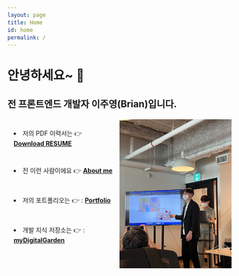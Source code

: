 ```yaml
---
layout: page
title: Home
id: home
permalink: /
---
```


# 안녕하세요~ 👋

## 전 프론트엔드 개발자 이주영(Brian)입니다.

<div id="indexContainer">
<div class="introContainer" >
<li style="padding: 1.5em 1em;">
  저의 PDF 이력서는 👉 <a href="/assets/주도적인 프론트엔드 개발자 이주영.pdf" style="font-weight: bold" download>Download RESUME</a>
</li>
<li style="padding: 1.5em 1em;"> 
  전 이런 사람이에요 👉 <a class="internal-link" href="/about"><b>About me</b></a>
</li>
<li style="padding: 1.5em 1em;">
  저의 포트폴리오는 👉 :  <a class="internal-link" href="/portfolio"><b>Portfolio</b></a>
</li>
<li style="padding: 1.5em 1em;">
  개발 지식 저장소는  👉 :  <a class="internal-link" href="/knowledge-mocs"><b>myDigitalGarden</b></a>
</li>
</div>
<div class="imgContainer">
<img class="image-container" src="/assets/presentation.png"/>
</div>
</div>

<style>


  #indexContainer {
    display:flex;
    flex-direction: row;
    margin-top: 1.5em;
  }

  .introContainer {
    flex: 1;
    display: flex;
    flex-direction: column;
  }

  .imgContainer {
    flex: 1;
  }

  .image-container {
    max-height: 50vh;
  }

  @media (max-width: 450px) {
    .imgContainer {
      display:none;
    }
  }
</style>
